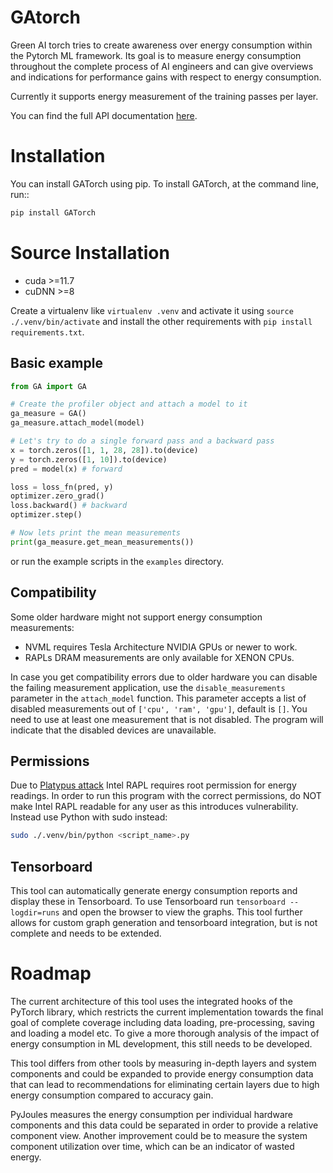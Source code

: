 # GAtorch

Green AI torch tries to create awareness over energy consumption within the Pytorch ML framework. Its goal is to measure energy consumption throughout the complete process of AI engineers and can give overviews and indications for performance gains with respect to energy consumption.

Currently it supports energy measurement of the training passes per layer.

You can find the full API documentation [here](https://gatorch.readthedocs.io/en/latest/).

# Installation

You can install GATorch using pip.
To install GATorch, at the command line, run::

```bash
pip install GATorch
```

# Source Installation
- cuda >=11.7
- cuDNN >=8

Create a virtualenv like `virtualenv .venv` and activate it using `source ./.venv/bin/activate` and install the other requirements with `pip install requirements.txt`.

## Basic example
```python
from GA import GA

# Create the profiler object and attach a model to it
ga_measure = GA()
ga_measure.attach_model(model)

# Let's try to do a single forward pass and a backward pass
x = torch.zeros([1, 1, 28, 28]).to(device)
y = torch.zeros([1, 10]).to(device)
pred = model(x) # forward

loss = loss_fn(pred, y)
optimizer.zero_grad()
loss.backward() # backward
optimizer.step()

# Now lets print the mean measurements
print(ga_measure.get_mean_measurements())
```

or run the example scripts in the `examples` directory.

## Compatibility

Some older hardware might not support energy consumption measurements:
- NVML requires Tesla Architecture NVIDIA GPUs or newer to work.
- RAPLs DRAM measurements are only available for XENON CPUs.

In case you get compatibility errors due to older hardware you can disable the failing measurement application, use the `disable_measurements` parameter in the `attach_model` function. This parameter accepts a list of disabled measurements out of `['cpu', 'ram', 'gpu']`, default is `[]`. You need to use at least one measurement that is not disabled. The program will indicate that the disabled devices are unavailable.

## Permissions
<!-- In case you get a permission error, run:
```bash
sudo chmod -R a+r /sys/class/powercap/intel-rapl
```
DONT DO THIS, THIS IS A SECURITY VULNERABILITY
-->
Due to [Platypus attack](https://platypusattack.com) Intel RAPL requires root permission for energy readings. In order to run this program with the correct permissions, do NOT make Intel RAPL readable for any user as this introduces vulnerability. Instead use Python with sudo instead:

```bash
sudo ./.venv/bin/python <script_name>.py
```

## Tensorboard

This tool can automatically generate energy consumption reports and display these in Tensorboard. To use Tensorboard run `tensorboard --logdir=runs` and open the browser to view the graphs. This tool further allows for custom graph generation and tensorboard integration, but is not complete and needs to be extended. 

# Roadmap

The current architecture of this tool uses the integrated hooks of the PyTorch library, which restricts the current implementation towards the final goal of complete coverage including data loading, pre-processing, saving and loading a model etc. To give a more thorough analysis of the impact of energy consumption in ML development, this still needs to be developed.

This tool differs from other tools by measuring in-depth layers and system components and could be expanded to provide energy consumption data that can lead to recommendations for eliminating certain layers due to high energy consumption compared to accuracy gain.

PyJoules measures the energy consumption per individual hardware components and this data could be separated in order to provide a relative component view. Another improvement could be to measure the system component utilization over time, which can be an indicator of wasted energy.



